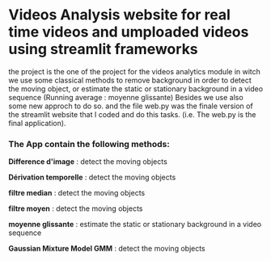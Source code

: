 # Videos Analysis website for real time videos and umploaded videos using streamlit frameworks 
the project is the one of the project for the videos analytics module in witch we use some classical methods to remove background in order to detect the moving object, or estimate the static or stationary background in a video sequence (Running average : moyenne glissante) Besides we use also some new approch to do so. and the file web.py was the finale version of the streamlit website that I coded and do this tasks. (i.e. The web.py is the final application).

### The App contain the following methods: ### 
   **Difference d'image** : detect the moving objects
   
   **Dérivation temporelle** : detect the moving objects
   
   **filtre median** : detect the moving objects
   
   **filtre moyen** : detect the moving objects
   
   **moyenne glissante** : estimate the static or stationary background in a video sequence
   
   **Gaussian Mixture Model GMM** : detect the moving objects
